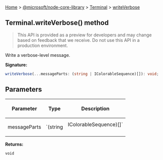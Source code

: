 [Home](./index) &gt; [@microsoft/node-core-library](./node-core-library.md) &gt; [Terminal](./node-core-library.terminal.md) &gt; [writeVerbose](./node-core-library.terminal.writeverbose.md)

## Terminal.writeVerbose() method

> This API is provided as a preview for developers and may change based on feedback that we receive. Do not use this API in a production environment.
> 

Write a verbose-level message.

<b>Signature:</b>

```typescript
writeVerbose(...messageParts: (string | IColorableSequence)[]): void;
```

## Parameters

|  <p>Parameter</p> | <p>Type</p> | <p>Description</p> |
|  --- | --- | --- |
|  <p>messageParts</p> | <p>`(string | IColorableSequence)[]`</p> |  |

<b>Returns:</b>

`void`

